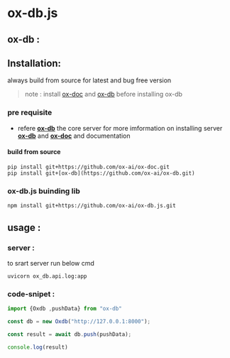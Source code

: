 # ox-db.js


## ox-db :


## Installation:

always build from source for latest and bug free version

> note : install [ox-doc](https://github.com/ox-ai/ox-doc.git) and [ox-db](https://github.com/ox-ai/ox-db.git) before installing ox-db

### pre requisite
+ refere **[ox-db](https://github.com/ox-ai/ox-db.git)** the core server for more imformation on installing server **[ox-db](https://github.com/ox-ai/ox-db.git)** and **[ox-doc](https://github.com/ox-ai/ox-doc.git)**  and documentation

#### build from source

```
pip install git+https://github.com/ox-ai/ox-doc.git
pip install git+[ox-db](https://github.com/ox-ai/ox-db.git)
```
### ox-db.js buinding lib

```
npm install git+https://github.com/ox-ai/ox-db.js.git
```

## usage :

### server :

to srart server run below cmd 
```
uvicorn ox_db.api.log:app
```

### code-snipet :

```js
import {Oxdb ,pushData} from "ox-db"

const db = new Oxdb("http://127.0.0.1:8000");

const result = await db.push(pushData);

console.log(result)
```
